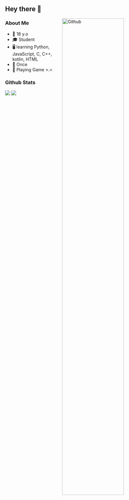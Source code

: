 ## Hey there 👋
<a href="https://gist.githubusercontent.com/keselekpermen69/71d86f264156542154912216b0ebd234/raw/8bd67b5cc1f2552e6a7c5c235e87c5f8537e6cec/sana_doubleexposure.png" ><img src="https://telegra.ph/file/a0020d4c7dc25b73690ee.jpg" alt="Github" align="right" width="63%"/></a>

### About Me
- 🎂 18 y.o
- 🎓 Student
- 🖥 learning Python, JavaScript, C, C++, kotlin, HTML
- 🍭 Once
- 💜 Playing Game >.<

### Github Stats
<a>
  
  ![](https://github.com/keselekpermen69/keselekpermen69/blob/stats/generated/overview.svg)
  ![](https://github-readme-stats.vercel.app/api/top-langs/?username=keselekpermen69&layout=compact&hide_border=true&langs_count=10)
 
</a>
